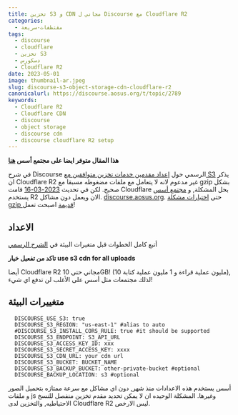 ```yaml
---
title: تخزين S3 و CDN مجاني ل Discourse مع Cloudflare R2
categories:
  - مقتطفات-سريعة
tags:
  - discourse
  - cloudflare
  - تخزين S3
  - دسكورس
  - Cloudflare R2
date: 2023-05-01
image: thumbnail-ar.jpeg
slug: discourse-s3-object-storage-cdn-cloudflare-r2
canonicalurl: https://discourse.aosus.org/t/topic/2789
keywords:
  - Cloudflare R2
  - Cloudflare CDN
  - discourse
  - object storage
  - discourse cdn
  - discourse cloudflare R2 setup
---
```


**هذا المقال متوفر ايضا على مجتمع أسس [هنا](https://discourse.aosus.org/t/topic/2789)**

في شرح Discourse الرسمي حول [إعداد مقدمين خدمات تخزين متوافقين مع S3](https://meta.discourse.org/t/configure-an-s3-compatible-object-storage-provider-for-uploads/148916) يذكر ان Cloudflare R2 غير مدعوم لانه لا يتعامل مع ملفات مضغوطه مسبقا مع gzip بشكل صحيح.
لكن في تحديث [2023-03-16](https://developers.cloudflare.com/r2/reference/changelog/#2023-03-16) قامت Cloudflare بحل المشكلة, و [مجتمع أسس](https://aosus.org) يستخدم R2 الان ويعمل دون مشاكل. [discourse.aosus.org](https://discourse.aosus.org).
حتى [اختبارات مشكلة gzip قديمة](https://gist.github.com/csuhta/0001d1bb74200412bc1d7f9e11ec4ea5) اصبحت تعمل!

## الاعداد
أتبع كامل الخطوات قبل متغيرات البيئة في [الشرح الرسمي](https://meta.discourse.org/t/configure-an-s3-compatible-object-storage-provider-for-uploads/148916)

**تاكد من تفعيل خيار use s3 cdn for all uploads**

أيضا Cloudflare R2 مجاني حتى 10GB! (10 مليون عملية قراءة و 1 مليون عملية كتابة), لذلك مجتمعات مثل أسس على الأغلب لن تدفع اي شيء!

## متغييرات البيئة

```
  DISCOURSE_USE_S3: true
  DISCOURSE_S3_REGION: "us-east-1" #alias to auto
  #DISCOURSE_S3_INSTALL_CORS_RULE: true #it should be supported
  DISCOURSE_S3_ENDPOINT: S3_API_URL
  DISCOURSE_S3_ACCESS_KEY_ID: xxx
  DISCOURSE_S3_SECRET_ACCESS_KEY: xxxx
  DISCOURSE_S3_CDN_URL: your cdn url
  DISCOURSE_S3_BUCKET: BUCKET_NAME
  DISCOURSE_S3_BACKUP_BUCKET: other-private-bucket #optional
  DISCOURSE_BACKUP_LOCATION: s3 #optional
```

أسس يستخدم هذه الاعدادات منذ شهر, دون اي مشاكل مع سرعة ممتازه بتحميل الصور و ملفات js وغيرها.
المشكلة الوحيده ان لا يمكن تحديد مقدم تخزين منفصل للنسخ الاحتياطيه, والتخزين لدى Cloudflare R2 ليس الارخص.